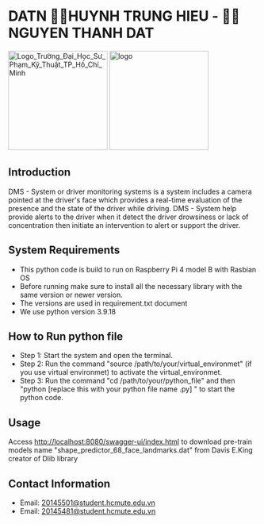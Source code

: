 # DATN 👨‍💻HUYNH TRUNG HIEU - 👨‍💻NGUYEN THANH DAT
<img src="https://github.com/Hiuuu29/DMS-system/assets/149765200/a2a7d528-9501-4fbc-9824-db44a51563c8" alt="Logo_Trường_Đại_Học_Sư_Phạm_Kỹ_Thuật_TP_Hồ_Chí_Minh" width="200"/>
<img src="https://github.com/Hiuuu29/DMS-system/assets/149765200/ce2b8d83-d005-495d-9d92-491b8c13037c" alt="logo" width="200"/>

## Introduction
DMS - System or driver monitoring systems is a system includes a camera pointed at the driver's face which provides a real-time evaluation of the presence and the state of the driver while driving. DMS - System help provide alerts to the driver when it detect the driver drowsiness or lack of concentration then initiate an intervention to alert or support the driver.

## System Requirements
* This python code is build to run on Raspberry Pi 4 model B with Rasbian OS
* Before running make sure to install all the necessary library with the same version or newer version.
* The versions are used in requirement.txt document
* We use python version 3.9.18

## How to Run python file
* Step 1: Start the system and open the terminal.
* Step 2: Run the command "source /path/to/your/virtual_environmet" (if you use virtual environmet) to activate the virtual_environmet.
* Step 3: Run the command "cd /path/to/your/python_file" and then "python [replace this with your python file name .py] " to start the python code.
## Usage
Access [http://localhost:8080/swagger-ui/index.html](https://github.com/davisking/dlib-models) to download pre-train models name "shape_predictor_68_face_landmarks.dat" from Davis E.King creator of Dlib library

## Contact Information
* Email: 20145501@student.hcmute.edu.vn
* Email: 20145481@student.hcmute.edu.vn
